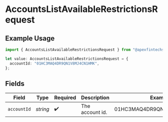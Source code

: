 # AccountsListAvailableRestrictionsRequest

## Example Usage

```typescript
import { AccountsListAvailableRestrictionsRequest } from "@apexfintechsolutions/ascend-sdk/models/operations";

let value: AccountsListAvailableRestrictionsRequest = {
  accountId: "01HC3MAQ4DR9QN1V8MJ4CN1HMK",
};
```

## Fields

| Field                      | Type                       | Required                   | Description                | Example                    |
| -------------------------- | -------------------------- | -------------------------- | -------------------------- | -------------------------- |
| `accountId`                | *string*                   | :heavy_check_mark:         | The account id.            | 01HC3MAQ4DR9QN1V8MJ4CN1HMK |